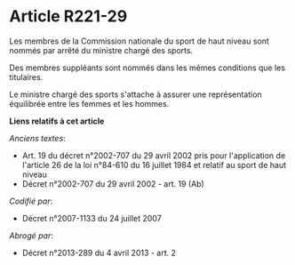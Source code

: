 # Article R221-29

Les membres de la Commission nationale du sport de haut niveau sont nommés par arrêté du ministre chargé des sports.

Des membres suppléants sont nommés dans les mêmes conditions que les titulaires.

Le ministre chargé des sports s'attache à assurer une représentation équilibrée entre les femmes et les hommes.

**Liens relatifs à cet article**

_Anciens textes_:

  - Art. 19 du décret n°2002-707 du 29 avril 2002 pris pour l'application de l'article 26 de la loi n°84-610 du 16 juillet 1984 et relatif au sport de haut niveau
  - Décret n°2002-707 du 29 avril 2002 - art. 19 (Ab)

_Codifié par_:

  - Décret n°2007-1133 du 24 juillet 2007

_Abrogé par_:

  - Décret n°2013-289 du 4 avril 2013 - art. 2
